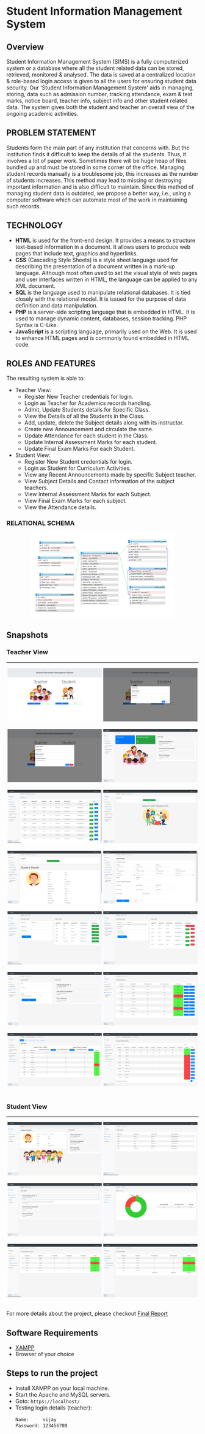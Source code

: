 # Student Information Management System
## Overview
Student Information Management System (SIMS) is a fully computerized system or a database where all the student related data can be stored, retrieved, monitored & analysed. The data is saved at a centralized location & role-based login access is given to all the users for ensuring student data security.
Our 'Student Information Management System' aids in managing, storing, data such as admission number, tracking attendance, exam & test marks, notice board, teacher info, subject info and other student related data. The system gives both the student and teacher an overall view of the ongoing academic activities.
## PROBLEM STATEMENT
Students form the main part of any institution that concerns with. But the institution finds it difficult to keep the details of all the students. Thus, it involves a lot of paper work. Sometimes there will be huge heap of files bundled up and must be stored in some corner of the office.
Managing student records manually is a troublesome job, this increases as the number of students increases. This method may lead to missing or destroying important information and is also difficult to maintain. Since this method of managing student data is outdated, we propose a better way, i.e., using a computer software which can automate most of the work in maintaining such records.
## TECHNOLOGY
* **HTML** is used for the front-end design. It provides a means to structure text-based information in a document. It allows users to produce web pages that include text, graphics and hyperlinks.
* **CSS** (Cascading Style Sheets) is a style sheet language used for describing the presentation of a document written in a mark-up language. Although most often used to set the visual style of web pages and user interfaces written in HTML, the language can be applied to any XML document.
* **SQL** is the language used to manipulate relational databases. It is tied closely with the relational model. It is issued for the purpose of data definition and data manipulation.
* **PHP** is a server-side scripting language that is embedded in HTML. It is used to manage dynamic content, databases, session tracking. PHP Syntax is C-Like.
* **JavaScript** is a scripting language, primarily used on the Web. It is used to enhance HTML pages and is commonly found embedded in HTML code.

## ROLES AND FEATURES
The resulting system is able to:
* Teacher View:
    - Register New Teacher credentials for login.
    - Login as Teacher for Academics records handling.
    - Admit, Update Students details for Specific Class.
    - View the Details of all the Students in the Class.
    - Add, update, delete the Subject details along with its instructor.
    - Create new Announcement and circulate the same.
    - Update Attendance for each student in the Class.
    - Update Internal Assessment Marks for each student.
    - Update Final Exam Marks For each Student.
* Student View:
    - Register New Student credentials for login.
    - Login as Student for Curriculum Activities.
    - View any Recent Announcements made by specific Subject teacher.
    - View Subject Details and Contact information of the subject teachers.
    - View Internal Assessment Marks for each Subject.
    - View Final Exam Marks for each subject.
    - View the Attendance details.

### RELATIONAL SCHEMA
<p align="center">
    <img src="image/ER%20Mapping.png" alt="Relational schema" width=75%/>
</p>

## Snapshots
### Teacher View
---
<p align="center">
    <img src="image\Snapshots\Welcome_page.png" alt="Welcome_page" width=49%/>
    <img src="image\Snapshots\Login.png" alt="Login" width=49%/> <br><br>
    <img src="image\Snapshots\Register.png" alt="Register" width=49%/>
    <img src="image\Snapshots\Home_page.png" alt="Home_page" width=49%/><br><br>
    <img src="image\Snapshots\Student_list.png" alt="Student_list" width=49%/>
    <img src="image\Snapshots\Search_student.png" alt="Search_student" width=49%/><br><br>
    <img src="image\Snapshots\View_student_details.png" alt="View_student_details" width=49%/>
    <img src="image\Snapshots\Admit_student.png" alt="Admit_student" width=49%/><br><br>
    <img src="image\Snapshots\Subject_details.png" alt="Subject_details" width=49%/>
    <img src="image\Snapshots\Edit_subject_details.png" alt="Edit_subject_details" width=49%/><br><br>
    <img src="image\Snapshots\Announcement_page.png" alt="Announcement_page" width=49%/>
    <img src="image\Snapshots\Attendance_page.png" alt="Attendance_page" width=49%/><br><br>
    <img src="image\Snapshots\Internals_marks_page.png" alt="Internals_marks_page" width=49%/>
    <img src="image\Snapshots\Exam_marks_page.png" alt="Exam_marks_page" width=49%/><br><br>
</p>

### Student View
---
<p align="center">
    <img src="image\Snapshots\Home_page_.png" alt="Home_page_" width=49%/>
    <img src="image\Snapshots\Subject_details_.png" alt="Subject_details_" width=49%/><br><br>
    <img src="image\Snapshots\Announcement_page_.png" alt="Announcement_page_" width=49%/>
    <img src="image\Snapshots\Attendance_page_.png" alt="Attendance_page_" width=49%/><br><br>
    <img src="image\Snapshots\Internals_marks_page_.png" alt="Internals_marks_page_" width=49%/>
    <img src="image\Snapshots\Exam_marks_page_.png" alt="Exam_marks_page_" width=49%/><br><br>
</p>

For more details about the project, please checkout [Final Report](Final-Report.pdf)
## Software Requirements
* [XAMPP](https://www.apachefriends.org/index.html)
* Browser of your choice

## Steps to run the project
- Install XAMPP on your local machine.
- Start the Apache and MySQL servers.
- Goto: `https://localhost/`
- Testing login details (teacher):
    ```
    Name:     vijay
    Password: 123456789
    ```
